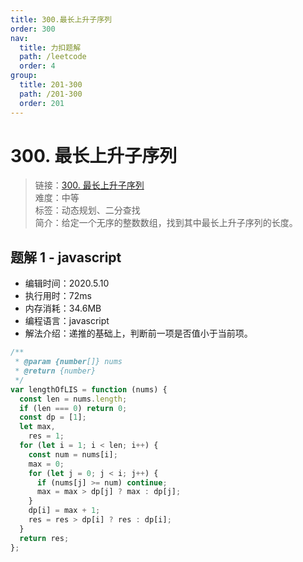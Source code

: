 ```yaml
---
title: 300.最长上升子序列
order: 300
nav:
  title: 力扣题解
  path: /leetcode
  order: 4
group:
  title: 201-300
  path: /201-300
  order: 201
---
```


# 300. 最长上升子序列

> 链接：[300. 最长上升子序列](https://leetcode-cn.com/problems/longest-increasing-subsequence/)  
> 难度：中等  
> 标签：动态规划、二分查找  
> 简介：给定一个无序的整数数组，找到其中最长上升子序列的长度。

## 题解 1 - javascript

- 编辑时间：2020.5.10
- 执行用时：72ms
- 内存消耗：34.6MB
- 编程语言：javascript
- 解法介绍：递推的基础上，判断前一项是否值小于当前项。

```javascript
/**
 * @param {number[]} nums
 * @return {number}
 */
var lengthOfLIS = function (nums) {
  const len = nums.length;
  if (len === 0) return 0;
  const dp = [1];
  let max,
    res = 1;
  for (let i = 1; i < len; i++) {
    const num = nums[i];
    max = 0;
    for (let j = 0; j < i; j++) {
      if (nums[j] >= num) continue;
      max = max > dp[j] ? max : dp[j];
    }
    dp[i] = max + 1;
    res = res > dp[i] ? res : dp[i];
  }
  return res;
};
```
